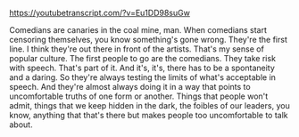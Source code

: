 https://youtubetranscript.com/?v=Eu1DD98suGw

 Comedians are canaries in the coal mine, man. When comedians start censoring themselves, you know something's gone wrong. They're the first line. I think they're out there in front of the artists. That's my sense of popular culture. The first people to go are the comedians. They take risk with speech. That's part of it. And it's, it's, there has to be a spontaneity and a daring. So they're always testing the limits of what's acceptable in speech. And they're almost always doing it in a way that points to uncomfortable truths of one form or another. Things that people won't admit, things that we keep hidden in the dark, the foibles of our leaders, you know, anything that that's there but makes people too uncomfortable to talk about.